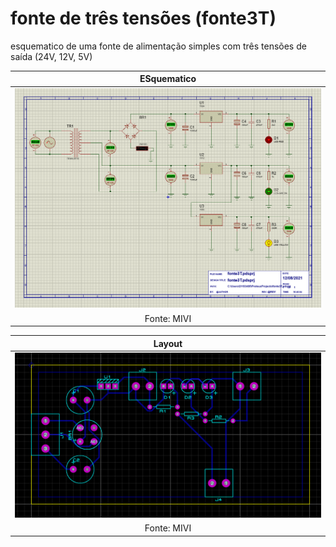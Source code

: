# fonte de três tensões (fonte3T)

esquematico de uma fonte de alimentação simples com três tensões de saída (24V, 12V, 5V)

| ESquematico | 
| :-------: |
| ![Esquemático](https://github.com/MillenaFerreira/fonte3T/blob/main/fonte3T.PNG) |               
| Fonte: MIVI |

| Layout | 
| :-------: |
| ![Esquemático](https://github.com/MillenaFerreira/fonte3T/blob/main/layout.PNG) |               
| Fonte: MIVI |

